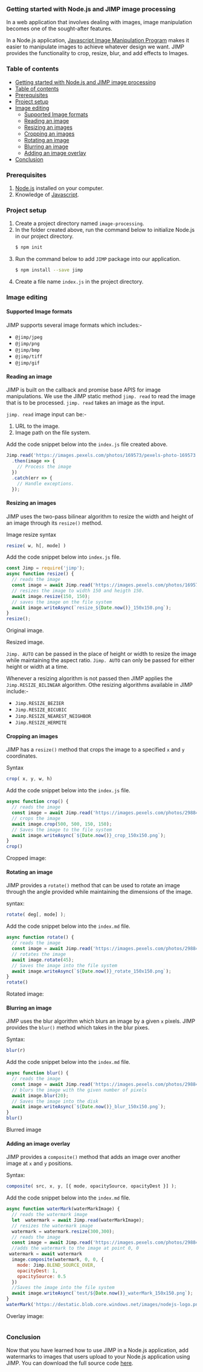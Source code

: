 ### Getting started with Node.js and JIMP image processing
In a web application that involves dealing with images, image manipulation becomes one of the sought-after features.

In a Node.js application, [Javascript Image Manipulation Program](https://github.com/oliver-moran/jimp) makes it easier to manipulate images to achieve whatever design we want. JIMP provides the functionality to crop, resize, blur, and add effects to Images.

### Table of contents
- [Getting started with Node.js and JIMP image processing](#getting-started-with-nodejs-and-jimp-image-processing)
- [Table of contents](#table-of-contents)
- [Prerequisites](#prerequisites)
- [Project setup](#project-setup)
- [Image editing](#image-editing)
  - [Supported Image formats](#supported-image-formats)
  - [Reading an image](#reading-an-image)
  - [Resizing an images](#resizing-an-images)
  - [Cropping an images](#cropping-an-images)
  - [Rotating an image](#rotating-an-image)
  - [Blurring an image](#blurring-an-image)
  - [Adding an image overlay](#adding-an-image-overlay)
- [Conclusion](#conclusion)

### Prerequisites
1. [Node.js](https://nodejs.org/en/) installed on your computer.
2. Knowledge of [Javascript](https://www.w3schools.com/js/).
   
### Project setup
1. Create a project directory named `image-processing`.
2. In the folder created above, run the command below to initialize Node.js in our project directory.
   ```bash
   $ npm init
   ```
3. Run the command below to add `JIMP` package into our application.
   ```bash
   $ npm install --save jimp
   ```
4. Create a file name `index.js` in the project directory.
   
### Image editing
#### Supported Image formats
JIMP supports several image formats which includes:-
- `@jimp/jpeg`
- `@jimp/png`
- `@jimp/bmp`
- `@jimp/tiff`
- `@jimp/gif`

#### Reading an image 
JIMP is built on the callback and promise base APIS for image manipulations. We use the JIMP static method `jimp. read` to read the image that is to be processed. `jimp. read` takes an image as the input.

`jimp. read` image input can be:-
1. URL to the image.
2. Image path on the file system.

Add the code snippet below into the `index.js` file created above.
```javascript
Jimp.read('https://images.pexels.com/photos/169573/pexels-photo-169573.jpeg?auto=compress&cs=tinysrgb&dpr=2&h=750&w=1260')
  .then(image => {
    // Process the image
  })
  .catch(err => {
    // Handle exceptions.
  });
```

#### Resizing an images
JIMP uses the two-pass bilinear algorithm to resize the width and height of an image through its `resize()` method.

Image resize syntax
```javascript
resize( w, h[, mode] )
```

Add the code snippet below into `index.js` file.
```Javascript
const Jimp = require('jimp');
async function resize() {
  // reads the image
  const image = await Jimp.read('https://images.pexels.com/photos/169573/pexels-photo-169573.jpeg?auto=compress&cs=tinysrgb&dpr=2&h=750&w=1260');
  // resizes the image to width 150 and heigth 150.
  await image.resize(150, 150);
  // saves the image on the file system
  await image.writeAsync(`resize_${Date.now()}_150x150.png`);
}
resize();
```

Original image.
![]()

Resized image.
![]()

`Jimp. AUTO` can be passed in the place of height or width to resize the image while maintaining the aspect ratio. `Jimp. AUTO` can only be passed for either height or width at a time.

Whenever a resizing algorithm is not passed then JIMP applies the `Jimp.RESIZE_BILINEAR` algorithm. Othe resizing algorithms available in JIMP include:-
- `Jimp.RESIZE_BEZIER`
- `Jimp.RESIZE_BICUBIC`
- `Jimp.RESIZE_NEAREST_NEIGHBOR`
- `Jimp.RESIZE_HERMITE`

#### Cropping an images
JIMP has a `resize()` method that crops the image to a specified `x` and `y` coordinates.

Syntax
```javascript
crop( x, y, w, h)
```

Add the code snippet below into the `index.js` file.
```javascript
async function crop() {
  // reads the image
  const image = await Jimp.read('https://images.pexels.com/photos/298842/pexels-photo-298842.jpeg');
  // crops the image
  await image.crop(500, 500, 150, 150);
  // Saves the image to the file system
  await image.writeAsync(`${Date.now()}_crop_150x150.png`);
}
crop()
```

Cropped image:
![]()

#### Rotating an image
JIMP provides a `rotate()` method that can be used to rotate an image through the angle provided while maintaining the dimensions of the image.

syntax:
```javascript
rotate( deg[, mode] );
```


Add the code snippet below into the `index.md` file.
```javascript
async function rotate() {
  // reads the image
  const image = await Jimp.read('https://images.pexels.com/photos/298842/pexels-photo-298842.jpeg');
  // rotates the image
  await image.rotate(45);
  // Saves the image into the file system
  await image.writeAsync(`${Date.now()}_rotate_150x150.png`);
}
rotate()
```

Rotated image:
![]()

#### Blurring an image
JIMP uses the blur algorithm which blurs an image by a given `x` pixels. JIMP provides the `blur()` method which takes in the blur pixes.

Syntax:
```Javascript
blur(r)
```

Add the code snippet below into the `index.md` file.

```javascript
async function blur() {
  // reads the image
  const image = await Jimp.read('https://images.pexels.com/photos/298842/pexels-photo-298842.jpeg');
  // blurs the image with the given number of pixels
  await image.blur(20);
  // Saves the image into the disk
  await image.writeAsync(`${Date.now()}_blur_150x150.png`);
}
blur()
```
Blurred image
![]()

#### Adding an image overlay
JIMP provides a `composite()` method that adds an image over another image at `x` and `y` positions.

Syntax:
```javascript
composite( src, x, y, [{ mode, opacitySource, opacityDest }] ); 
```

Add the code snippet below into the `index.md` file.
```javascript
async function waterMark(waterMarkImage) {
  // reads the watermark image
  let  watermark = await Jimp.read(waterMarkImage);
  // resizes the watermark image
  watermark = watermark.resize(300,300);
  // reads the image
  const image = await Jimp.read('https://images.pexels.com/photos/298842/pexels-photo-298842.jpeg');
  //adds the watermark to the image at point 0, 0
 watermark = await watermark
  image.composite(watermark, 0, 0, {
    mode: Jimp.BLEND_SOURCE_OVER,
    opacityDest: 1,
    opacitySource: 0.5
  })
  //Saves the image into the file system
  await image.writeAsync(`test/${Date.now()}_waterMark_150x150.png`);
}
waterMark('https://destatic.blob.core.windows.net/images/nodejs-logo.png');
```
Overlay image:

![]()

### Conclusion
Now that you have learned how to use JIMP in a Node.js application, add watermarks to images that users upload to your Node.js application using JIMP. You can download the full source code [here]().

